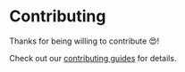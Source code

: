 # Contributing

Thanks for being willing to contribute 😍!

Check out our [contributing guides](https://helpscout.gitbook.io/blue/contributing) for details.

